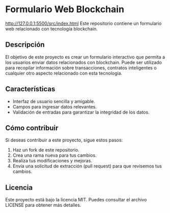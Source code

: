 # Formulario Web Blockchain
http://127.0.0.1:5500/src/index.html
Este repositorio contiene un formulario web relacionado con tecnología blockchain.

## Descripción

El objetivo de este proyecto es crear un formulario interactivo que permita a los usuarios enviar datos relacionados con blockchain. Puede ser utilizado para recopilar información sobre transacciones, contratos inteligentes o cualquier otro aspecto relacionado con esta tecnología.

## Características

- Interfaz de usuario sencilla y amigable.
- Campos para ingresar datos relevantes.
- Validación de entradas para garantizar la integridad de los datos.

## Cómo contribuir

Si deseas contribuir a este proyecto, sigue estos pasos:

1. Haz un fork de este repositorio.
2. Crea una rama nueva para tus cambios.
3. Realiza tus modificaciones y mejoras.
4. Envía una solicitud de extracción (pull request) para que revisemos tus cambios.

## Licencia

Este proyecto está bajo la licencia MIT. Puedes consultar el archivo LICENSE para obtener más detalles.
